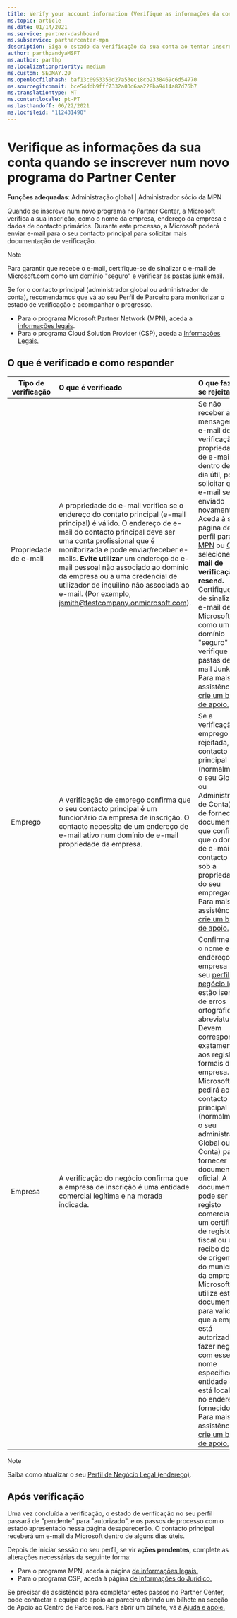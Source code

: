 ```yaml
---
title: Verify your account information (Verifique as informações da conta)
ms.topic: article
ms.date: 01/14/2021
ms.service: partner-dashboard
ms.subservice: partnercenter-mpn
description: Siga o estado da verificação da sua conta ao tentar inscrever-se num novo programa do Centro de Parceiros. Aprenda a fornecer informações adicionais, se necessário.
author: parthpandyaMSFT
ms.author: parthp
ms.localizationpriority: medium
ms.custom: SEOMAY.20
ms.openlocfilehash: baf13c0953350d27a53ec18cb2338469c6d54770
ms.sourcegitcommit: bce54ddb9fff7332a03d6aa228ba9414a87d76b7
ms.translationtype: MT
ms.contentlocale: pt-PT
ms.lasthandoff: 06/22/2021
ms.locfileid: "112431490"
---
```

# <a name="verify-your-account-information-when-you-enroll-in-a-new-partner-center-program"></a>Verifique as informações da sua conta quando se inscrever num novo programa do Partner Center

**Funções adequadas**: Administração global | Administrador sócio da MPN

Quando se inscreve num novo programa no Partner Center, a Microsoft verifica a sua inscrição, como o nome da empresa, endereço da empresa e dados de contacto primários. Durante este processo, a Microsoft poderá enviar e-mail para o seu contacto principal para solicitar mais documentação de verificação.

>[!NOTE]
>Para garantir que recebe o e-mail, certifique-se de sinalizar o e-mail de Microsoft.com como um domínio "seguro" e verificar as pastas junk email.

Se for o contacto principal (administrador global ou administrador de conta), recomendamos que vá ao seu Perfil de Parceiro para monitorizar o estado de verificação e acompanhar o progresso.

- Para o programa Microsoft Partner Network (MPN), aceda a [informações legais](https://partner.microsoft.com/pcv/accountsettings/connectedpartnerprofile).
- Para o programa Cloud Solution Provider (CSP), aceda a [Informações Legais.](https://partner.microsoft.com/pcv/accountsettings/partnerprofile)


## <a name="what-is-verified-and-how-to-respond"></a>O que é verificado e como responder

|**Tipo de verificação**   |**O que é verificado**   |**O que fazer se rejeitado**   |
|----------------------------|:-----------------------------------|:--------------------------------------|
|Propriedade de e-mail   |A propriedade do e-mail verifica se o endereço do contato principal (e-mail principal) é válido. O endereço de e-mail do contacto principal deve ser uma conta profissional que é monitorizada e pode enviar/receber e-mails. **Evite utilizar** um endereço de e-mail pessoal não associado ao domínio da empresa ou a uma credencial de utilizador de inquilino não associada ao e-mail. (Por exemplo, jsmith@testcompany.onmicrosoft.com).  |Se não receber a mensagem de e-mail de verificação da propriedade de e-mail dentro de um dia útil, pode solicitar que o e-mail seja enviado novamente. Aceda à sua página de perfil para [MPN](https://partner.microsoft.com/pcv/accountsettings/connectedpartnerprofile) ou [CSP](https://partner.microsoft.com/pcv/accountsettings/partnerprofile) e selecione **e-mail de verificação resend.** Certifique-se de sinalizar o e-mail de Microsoft.com como um domínio "seguro" e verifique as pastas de e-mail Junk. Para mais assistência, [crie um bilhete de apoio.](https://partner.microsoft.com/dashboard/support/csp/servicerequests/create?stage=2&topicid=b818ac05-8091-44a0-f9b4-6bb008a1ef54)|
|Emprego |A verificação de emprego confirma que o seu contacto principal é um funcionário da empresa de inscrição. O contacto necessita de um endereço de e-mail ativo num domínio de e-mail propriedade da empresa.|Se a verificação do emprego for rejeitada, o contacto principal (normalmente o seu Global ou Administração de Conta) terá de fornecer documentação que confirme que o domínio de e-mail do contacto está sob a propriedade do seu empregador. Para mais assistência, [crie um bilhete de apoio.](https://partner.microsoft.com/dashboard/support/csp/servicerequests/create?stage=2&topicid=c34a5c81-a111-476d-11a4-81c808c37a6b)|
|Empresa   | A verificação do negócio confirma que a empresa de inscrição é uma entidade comercial legítima e na morada indicada.|Confirme que o nome e endereço da empresa no seu [perfil de negócio legal](https://partner.microsoft.com/pcv/accountsettings/connectedpartnerprofile) estão isentos de erros ortográficos e abreviaturas. Devem corresponder exatamente aos registos formais da empresa. A Microsoft pedirá ao contacto principal (normalmente o seu administrador Global ou Conta) para fornecer documentação oficial. A documentação pode ser um registo comercial ou um certificado de registo fiscal ou um recibo do país de origem ou do município da empresa. A Microsoft utiliza esta documentação para validar que a empresa está autorizada a fazer negócios com esse nome específico da entidade e está localizada no endereço fornecido. Para mais assistência, [crie um bilhete de apoio.](https://partner.microsoft.com/dashboard/support/csp/servicerequests/create?stage=2&topicid=52ac28f3-d58f-99d9-9846-3df5a6477c54)|

> [!NOTE]
> Saiba como atualizar o seu [Perfil de Negócio Legal (endereço)](update-your-partner-profile.md).

## <a name="after-verification"></a>Após verificação

Uma vez concluída a verificação, o estado de verificação no seu perfil passará de "pendente" para "autorizado", e os passos de processo com o estado apresentado nessa página desaparecerão. O contacto principal receberá um e-mail da Microsoft dentro de alguns dias úteis. 

Depois de iniciar sessão no seu perfil, se vir **ações pendentes,** complete as alterações necessárias da seguinte forma:

- Para o programa MPN, aceda à página [de informações legais.](https://partner.microsoft.com/pcv/accountsettings/connectedpartnerprofile)  
- Para o programa CSP, aceda à página [de informações do Jurídico.](https://partner.microsoft.com/pcv/accountsettings/partnerprofile)

Se precisar de assistência para completar estes passos no Partner Center, pode contactar a equipa de apoio ao parceiro abrindo um bilhete na secção de Apoio ao Centro de Parceiros. Para abrir um bilhete, vá à [Ajuda e apoie.](https://partner.microsoft.com/dashboard/support/servicerequests/create?stage=2&topicid=21655de7-7dbb-4927-33a2-f60f45feadf3)
